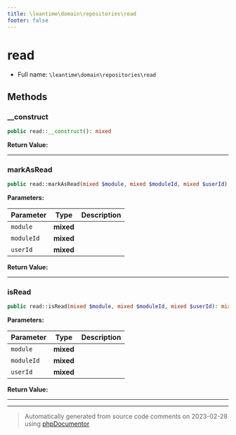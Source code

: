 ```yaml
---
title: \leantime\domain\repositories\read
footer: false
---
```


# read





* Full name: `\leantime\domain\repositories\read`



## Methods

### __construct



```php
public read::__construct(): mixed
```









**Return Value:**





---
### markAsRead



```php
public read::markAsRead(mixed $module, mixed $moduleId, mixed $userId): mixed
```








**Parameters:**

| Parameter | Type | Description |
|-----------|------|-------------|
| `module` | **mixed** |  |
| `moduleId` | **mixed** |  |
| `userId` | **mixed** |  |


**Return Value:**





---
### isRead



```php
public read::isRead(mixed $module, mixed $moduleId, mixed $userId): mixed
```








**Parameters:**

| Parameter | Type | Description |
|-----------|------|-------------|
| `module` | **mixed** |  |
| `moduleId` | **mixed** |  |
| `userId` | **mixed** |  |


**Return Value:**





---


---
> Automatically generated from source code comments on 2023-02-28 using [phpDocumentor](http://www.phpdoc.org/)
